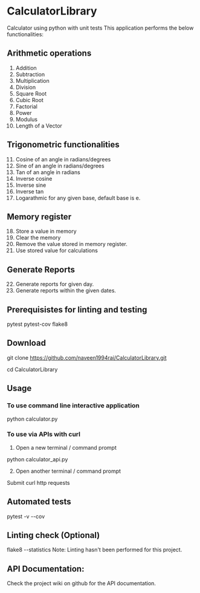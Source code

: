 # CalculatorLibrary
Calculator using python with unit tests
This application performs the below functionalities:

## Arithmetic operations
1.  Addition
2.  Subtraction
3.  Multiplication
4.  Division
5.  Square Root
6.  Cubic Root
7.  Factorial
8.  Power
9.  Modulus
10. Length of a Vector


## Trigonometric functionalities
11. Cosine of an angle in radians/degrees
12. Sine of an angle in radians/degrees
13. Tan of an angle in radians
14. Inverse cosine
15. Inverse sine
16. Inverse tan
17. Logarathmic for any given base, default base is e.

## Memory register
18. Store a value in memory
19. Clear the memory
20. Remove the value stored in memory register.
21. Use stored value for calculations

## Generate Reports
22. Generate reports for given day.
23. Generate reports within the given dates.


## Prerequisistes for linting and testing
pytest
pytest-cov
flake8  


## Download
git clone https://github.com/naveen1994rai/CalculatorLibrary.git

cd CalculatorLibrary


## Usage

### To use command line interactive application
python calculator.py

### To use via APIs with curl
1. Open a new terminal / command prompt

python calculator_api.py


2. Open another terminal / command prompt

Submit curl http requests


## Automated tests
pytest -v --cov


## Linting check (Optional)
flake8 --statistics
Note: Linting hasn't been performed for this project.

## API Documentation:
Check the project wiki on github for the API documentation.
